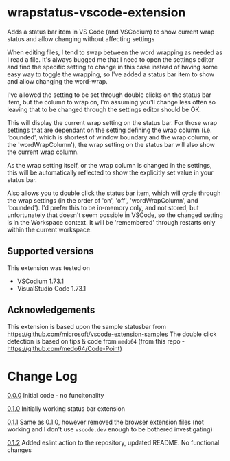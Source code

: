 # wrapstatus-vscode-extension
Adds a status bar item in VS Code (and VSCodium) to show current wrap status and allow changing without affecting settings

When editing files, I tend to swap between the word wrapping as needed as I read a file. It's always bugged me that I need to open the settings editor and find the specific setting to change in this case instead of having some easy way to toggle the wrapping, so I've added a status bar item to show and allow changing the word-wrap.

I've allowed the setting to be set through double clicks on the status bar item, but the column to wrap on, I'm assuming you'll change less often so leaving that to be changed through the settings editor should be OK.

This will display the current wrap setting on the status bar. For those wrap settings that are dependant on the setting defining the wrap column (i.e. 'bounded', which is shortest of window boundary and the wrap column, or the 'wordWrapColumn'), the wrap setting on the status bar will also show the current wrap column.

As the wrap setting itself, or the wrap column is changed in the settings, this will be automatically reflected to show the explicitly set value in your status bar.

Also allows you to double click the status bar item, which will cycle through the wrap settings (in the order of 'on', 'off', 'wordWrapColumn', and 'bounded'). I'd prefer this to be in-memory only, and not stored, but unfortunately that doesn't seem possible in VSCode, so the changed setting is in the Workspace context. It will be 'remembered' through restarts only within the current workspace.

## Supported versions
This extension was tested on 
* VSCodium 1.73.1
* VisualStudio Code 1.73.1

## Acknowledgements
This extension is based upon the sample statusbar from https://github.com/microsoft/vscode-extension-samples
The double click detection is based on tips & code from `medo64` (from this repo - https://github.com/medo64/Code-Point)


# Change Log
[0.0.0](https://github.com/grahammkelly/wrapstatus-vscode-extension/tree/0.0.0) Initial code - no funcitonality

[0.1.0](https://github.com/grahammkelly/wrapstatus-vscode-extension/tree/0.1.0) Initially working status bar extension

[0.1.1](https://github.com/grahammkelly/wrapstatus-vscode-extension/tree/0.1.1) Same as 0.1.0, however removed the browser extension files (not working and I don't use `vscode.dev` enough to be bothered investigating)

[0.1.2](https://github.com/grahammkelly/wrapstatus-vscode-extension/tree/v0.1.2) Added eslint action to the repository, updated README. No functional changes
